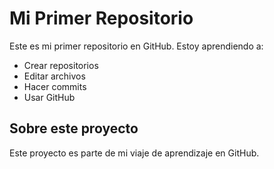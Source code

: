 # Mi Primer Repositorio

Este es mi primer repositorio en GitHub. Estoy aprendiendo a:
- Crear repositorios
- Editar archivos
- Hacer commits
- Usar GitHub

## Sobre este proyecto
Este proyecto es parte de mi viaje de aprendizaje en GitHub.
